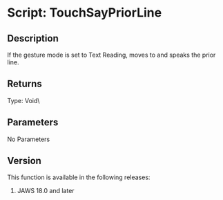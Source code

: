 # Script: TouchSayPriorLine

## Description

If the gesture mode is set to Text Reading, moves to and speaks the
prior line.

## Returns

Type: Void\

## Parameters

No Parameters

## Version

This function is available in the following releases:

1.  JAWS 18.0 and later
